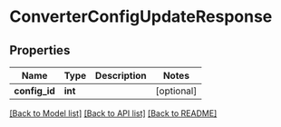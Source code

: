 # ConverterConfigUpdateResponse

## Properties
Name | Type | Description | Notes
------------ | ------------- | ------------- | -------------
**config_id** | **int** |  | [optional] 

[[Back to Model list]](../README.md#documentation-for-models) [[Back to API list]](../README.md#documentation-for-api-endpoints) [[Back to README]](../README.md)


